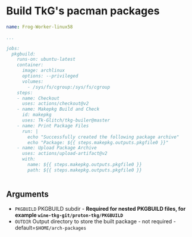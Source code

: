 # Build TkG's pacman packages

```yaml
name: Frog-Worker-linux58

...

jobs:
  pkgbuild:
    runs-on: ubuntu-latest
    container:
      image: archlinux
      options: --privileged
      volumes:
        - /sys/fs/cgroup:/sys/fs/cgroup
    steps:
    - name: Checkout
      uses: actions/checkout@v2
    - name: Makepkg Build and Check
      id: makepkg
      uses: Tk-Glitch/tkg-builer@master
    - name: Print Package Files
      run: |
        echo "Successfully created the following package archive"
        echo "Package: ${{ steps.makepkg.outputs.pkgfile0 }}"
    - name: Upload Package Archive
      uses: actions/upload-artifact@v2
      with:
        name: ${{ steps.makepkg.outputs.pkgfile0 }}
        path: ${{ steps.makepkg.outputs.pkgfile0 }}  
 
```

## Arguments

- `PKGBUILD` PKGBUILD subdir - **Required for nested PKGBUILD files, for example `wine-tkg-git/proton-tkg/PKGBUILD`**
- `OUTDIR` Output directory to store the built package - not required - default=`$HOME/arch-packages`

